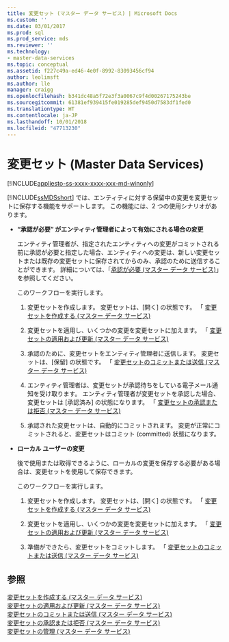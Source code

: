 ```yaml
---
title: 変更セット (マスター データ サービス) | Microsoft Docs
ms.custom: ''
ms.date: 03/01/2017
ms.prod: sql
ms.prod_service: mds
ms.reviewer: ''
ms.technology:
- master-data-services
ms.topic: conceptual
ms.assetid: f227c49a-ed46-4e0f-8992-83093456cf94
author: leolimsft
ms.author: lle
manager: craigg
ms.openlocfilehash: b341dc48a5f72e3f3a0067c9f4d00267175243be
ms.sourcegitcommit: 61381ef939415fe019285def9450d7583df1fed0
ms.translationtype: HT
ms.contentlocale: ja-JP
ms.lasthandoff: 10/01/2018
ms.locfileid: "47713230"
---
```

# <a name="changesets-master-data-services"></a>変更セット (Master Data Services)

[!INCLUDE[appliesto-ss-xxxx-xxxx-xxx-md-winonly](../includes/appliesto-ss-xxxx-xxxx-xxx-md-winonly.md)]

  [!INCLUDE[ssMDSshort](../includes/ssmdsshort-md.md)] では、エンティティに対する保留中の変更を変更セットに保存する機能をサポートします。 この機能には、2 つの使用シナリオがあります。  
  
-   **“承認が必要” がエンティティ管理者によって有効にされる場合の変更**  
  
     エンティティ管理者が、指定されたエンティティへの変更がコミットされる前に承認が必要と指定した場合、エンティティへの変更は、新しい変更セットまたは既存の変更セットに保存されてからのみ、承認のために送信することができます。  詳細については、「[承認が必要 (マスター データ サービス)](../master-data-services/approval-required-master-data-services.md)」を参照してください。  
  
     このワークフローを実行します。  
  
    1.  変更セットを作成します。 変更セットは、[開く] の状態です。 「 [変更セットを作成する (マスター データ サービス)](../master-data-services/create-a-changeset-master-data-services.md)  
  
    2.  変更セットを適用し、いくつかの変更を変更セットに加えます。 「 [変更セットの適用および更新 (マスター データ サービス)](../master-data-services/apply-and-update-a-changeset-master-data-services.md)  
  
    3.  承認のために、変更セットをエンティティ管理者に送信します。 変更セットは、[保留] の状態です。 「 [変更セットのコミットまたは送信 (マスター データ サービス)](../master-data-services/commit-or-submit-a-changeset-master-data-services.md)  
  
    4.  エンティティ管理者は、変更セットが承認待ちをしている電子メール通知を受け取ります。 エンティティ管理者が変更セットを承認した場合、変更セットは [承認済み] の状態になります。 「 [変更セットの承認または拒否 (マスター データ サービス)](../master-data-services/approve-or-reject-a-changeset-master-data-services.md)  
  
    5.  承認された変更セットは、自動的にコミットされます。 変更が正常にコミットされると、変更セットはコミット (committed) 状態になります。  
  
-   **ローカル ユーザーの変更**  
  
     後で使用または取得できるように、ローカルの変更を保存する必要がある場合は、変更セットを使用して保存できます。  
  
     このワークフローを実行します。  
  
    1.  変更セットを作成します。 変更セットは、[開く] の状態です。 「 [変更セットを作成する (マスター データ サービス)](../master-data-services/create-a-changeset-master-data-services.md)  
  
    2.  変更セットを適用し、いくつかの変更を変更セットに加えます。 「 [変更セットの適用および更新 (マスター データ サービス)](../master-data-services/apply-and-update-a-changeset-master-data-services.md)  
  
    3.  準備ができたら、変更セットをコミットします。 「 [変更セットのコミットまたは送信 (マスター データ サービス)](../master-data-services/commit-or-submit-a-changeset-master-data-services.md)  
  
## <a name="see-also"></a>参照  
 [変更セットを作成する (マスター データ サービス)](../master-data-services/create-a-changeset-master-data-services.md)   
 [変更セットの適用および更新 &#40;マスター データ サービス&#41;](../master-data-services/apply-and-update-a-changeset-master-data-services.md)   
 [変更セットのコミットまたは送信 (マスター データ サービス)](../master-data-services/commit-or-submit-a-changeset-master-data-services.md)   
 [変更セットの承認または拒否 &#40;マスター データ サービス&#41;](../master-data-services/approve-or-reject-a-changeset-master-data-services.md)   
 [変更セットの管理 &#40;マスター データ サービス&#41;](../master-data-services/manage-changesets-master-data-services.md)  
  
  
